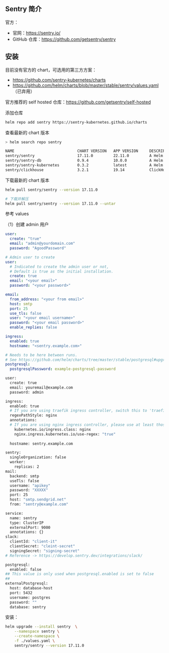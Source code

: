 ## Sentry 简介

官方：

- 官网：<https://sentry.io/>
- GitHub 仓库：<https://github.com/getsentry/sentry>

## 安装

目前没有官方的 chart，可选用的第三方方案：

- <https://github.com/sentry-kubernetes/charts>
- <https://github.com/helm/charts/blob/master/stable/sentry/values.yaml>（已弃用）

官方推荐的 self hosted 仓库：<https://github.com/getsentry/self-hosted>

添加仓库

```bash
helm repo add sentry https://sentry-kubernetes.github.io/charts
```

查看最新的 chart 版本

```bash
> helm search repo sentry                                        

NAME                            CHART VERSION   APP VERSION     DESCRIPTION                                       
sentry/sentry                   17.11.0         22.11.0         A Helm chart for Kubernetes                       
sentry/sentry-db                0.9.4           10.0.0          A Helm chart for Kubernetes                       
sentry/sentry-kubernetes        0.3.2           latest          A Helm chart for sentry-kubernetes (https://git...
sentry/clickhouse               3.2.1           19.14           ClickHouse is an open source column-oriented da...
```

下载最新的 chart 版本

```bash
helm pull sentry/sentry --version 17.11.0

# 下载并解压
helm pull sentry/sentry --version 17.11.0 --untar
```



参考 values

（1）创建 admin 用户

```yaml
user: 
  create: "true"
  email: "admin@yourdomain.com"
  password: "AgoodPassword"

```





```yaml
# Admin user to create
user:
  # Indicated to create the admin user or not,
  # Default is true as the initial installation.
  create: true
  email: "<your email>"
  password: "<your password>"

email:
  from_address: "<your from email>"
  host: smtp
  port: 25
  use_tls: false
  user: "<your email username>"
  password: "<your email password>"
  enable_replies: false

ingress:
  enabled: true
  hostname: "<sentry.example.com>"

# Needs to be here between runs.
# See https://github.com/helm/charts/tree/master/stable/postgresql#upgrade for more info
postgresql:
  postgresqlPassword: example-postgresql-password

```





```bash
user:
  create: true
  email: youremail@example.com
  password: admin

ingress:
  enabled: true
  # If you are using traefik ingress controller, switch this to 'traefik'
  regexPathStyle: nginx
  annotations:
  # If you are using nginx ingress controller, please use at least those 2 annotations
    kubernetes.io/ingress.class: nginx
    nginx.ingress.kubernetes.io/use-regex: "true"
  
  hostname: sentry.example.com

sentry:
  singleOrganization: false
  worker:
    replicas: 2
mail:
  backend: smtp
  useTls: false
  username: "apikey"
  password: "XXXXX"
  port: 25
  host: "smtp.sendgrid.net"
  from: "sentry@example.com"

service:
  name: sentry
  type: ClusterIP
  externalPort: 9000
  annotations: {}
slack: 
  clientId: "client-it"
  clientSecret: "cleint-secret"
  signingSecret: "signing-secret"
# Reference -> https://develop.sentry.dev/integrations/slack/

postgresql:
  enabled: false
## This value is only used when postgresql.enabled is set to false
##
externalPostgresql:
  host: database-host
  port: 5432
  username: postgres
  password: ""
  database: sentry
```

安装：

```bash
helm upgrade --install sentry  \
    --namespace sentry \
    --create-namespace \
    -f ./values.yaml \
    sentry/sentry --version 17.11.0
```

